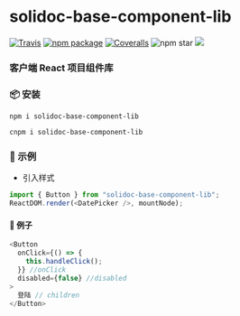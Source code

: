 # solidoc-base-component-lib

[![Travis][build-badge]][build]
[![npm package][npm-badge]][npm]
[![Coveralls][coveralls-badge]][coveralls]
![npm star](https://img.shields.io/amo/stars/dustman.svg)
![](https://img.shields.io/badge/test-public%20-orange.svg)

### 客户端 React 项目组件库

### 📦 安装

```
npm i solidoc-base-component-lib
```

```
cnpm i solidoc-base-component-lib
```

### 🔨 示例

- 引入样式

```js
import { Button } from "solidoc-base-component-lib";
ReactDOM.render(<DatePicker />, mountNode);
```

#### 🌰 例子

```js
<Button
  onClick={() => {
    this.handleClick();
  }} //onClick
  disabled={false} //disabled
>
  登陆 // children
</Button>
```

[build-badge]: https://img.shields.io/travis/user/repo/master.png?style=flat-square
[build]: https://travis-ci.org/user/repo
[npm-badge]: https://img.shields.io/npm/v/npm-package.png?style=flat-square
[npm]: https://www.npmjs.org/package/npm-package
[coveralls-badge]: https://img.shields.io/coveralls/user/repo/master.png?style=flat-square
[coveralls]: https://coveralls.io/github/user/repo
